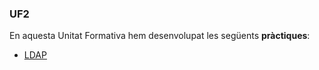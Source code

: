 ### UF2
En aquesta Unitat Formativa hem desenvolupat les següents **pràctiques**:
- [LDAP](https://htmlpreview.github.io/?https://github.com/Adrixcven/Portfoli/blob/main/Mòduls/M01-SistemesInformàtics/UF2/Practica%20LDAP/PrcticaLDAPiActiveDirectory.html)
